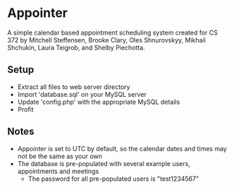 # Appointer
A simple calendar based appointment scheduling system created for CS 372 by Mitchell Steffensen, Brooke Clary, Oles Shnurovskyy, Mikhail Shchukin, Laura Teigrob, and Shelby Piechotta.

## Setup
* Extract all files to web server directory
* Import 'database.sql' on your MySQL server
* Update 'config.php' with the appropriate MySQL details
* Profit

## Notes
* Appointer is set to UTC by default, so the calendar dates and times may not be the same as your own
* The database is pre-populated with several example users, appointments and meetings
    * The password for all pre-populated users is "test1234567"
